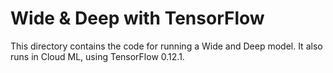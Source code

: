 # Wide & Deep with TensorFlow

This directory contains the code for running a Wide and Deep model. It also runs in Cloud ML, using TensorFlow 0.12.1.


